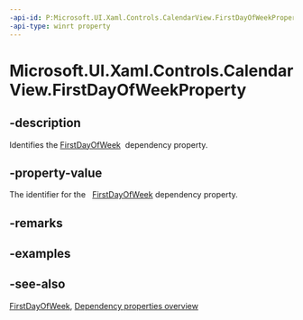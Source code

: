 ```yaml
---
-api-id: P:Microsoft.UI.Xaml.Controls.CalendarView.FirstDayOfWeekProperty
-api-type: winrt property
---
```


<!-- Property syntax
public Windows.UI.Xaml.DependencyProperty FirstDayOfWeekProperty { get; }
-->

# Microsoft.UI.Xaml.Controls.CalendarView.FirstDayOfWeekProperty

## -description
Identifies the [FirstDayOfWeek](calendarview_firstdayofweek.md)  dependency property.

## -property-value
The identifier for the   [FirstDayOfWeek](calendarview_firstdayofweek.md) dependency property.

## -remarks

## -examples

## -see-also
[FirstDayOfWeek](calendarview_firstdayofweek.md), [Dependency properties overview](/windows/uwp/xaml-platform/dependency-properties-overview)
